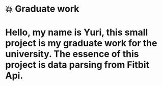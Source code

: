 # 💥 Graduate work
# Hello, my name is Yuri, this small project is my graduate work for the university. The essence of this project is data parsing from Fitbit Api.